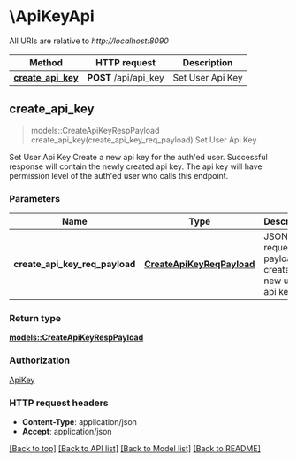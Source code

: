# \ApiKeyApi

All URIs are relative to *http://localhost:8090*

Method | HTTP request | Description
------------- | ------------- | -------------
[**create_api_key**](ApiKeyApi.md#create_api_key) | **POST** /api/api_key | Set User Api Key



## create_api_key

> models::CreateApiKeyRespPayload create_api_key(create_api_key_req_payload)
Set User Api Key

Set User Api Key  Create a new api key for the auth'ed user. Successful response will contain the newly created api key. The api key will have permission level of the auth'ed user who calls this endpoint.

### Parameters


Name | Type | Description  | Required | Notes
------------- | ------------- | ------------- | ------------- | -------------
**create_api_key_req_payload** | [**CreateApiKeyReqPayload**](CreateApiKeyReqPayload.md) | JSON request payload to create a new user api key | [required] |

### Return type

[**models::CreateApiKeyRespPayload**](CreateApiKeyRespPayload.md)

### Authorization

[ApiKey](../README.md#ApiKey)

### HTTP request headers

- **Content-Type**: application/json
- **Accept**: application/json

[[Back to top]](#) [[Back to API list]](../README.md#documentation-for-api-endpoints) [[Back to Model list]](../README.md#documentation-for-models) [[Back to README]](../README.md)

